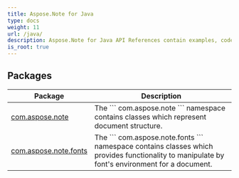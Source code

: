 ```yaml
---
title: Aspose.Note for Java
type: docs
weight: 11
url: /java/
description: Aspose.Note for Java API References contain examples, code snippets, and API documentation. It provides packages, classes, interfaces, and other API details.
is_root: true
---
```


## Packages
| Package | Description |
| --- | --- |
| [com.aspose.note](./com.aspose.note) | The \`\`\` com.aspose.note \`\`\` namespace contains classes which represent document structure. |
| [com.aspose.note.fonts](./com.aspose.note.fonts) | The \`\`\` com.aspose.note.fonts \`\`\` namespace contains classes which provides functionality to manipulate by font's environment for a document. |
